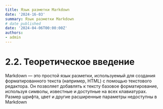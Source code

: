 ```yaml
---
title: Язык разметки Markdown
date: '2024-16-03'
summary: Язык разметки Markdown
# date published
date: '2024-04-06T00:00:00Z'
authors:
- admin
---
```


# 2.2. Теоретическое введение

Markdown — это простой язык разметки, используемый для создания форматированного текста (например, HTML) с помощью текстового редактора. Он позволяет добавлять к тексту базовое форматирование, используя символы, известные и доступные на всех клавиатурах. Размер шрифта, цвет и другие расширенные параметры недоступны в Markdown
